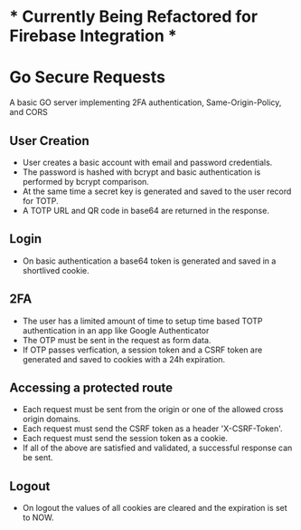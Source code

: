 # * Currently Being Refactored for Firebase Integration *

# Go Secure Requests
A basic GO server implementing 2FA authentication, Same-Origin-Policy, and CORS 

## User Creation
- User creates a basic account with email and password credentials. 
- The password is hashed with bcrypt and basic authentication is performed by bcrypt comparison.
- At the same time a secret key is generated and saved to the user record for TOTP.
- A TOTP URL and QR code in base64 are returned in the response.

## Login
- On basic authentication a base64 token is generated and saved in a shortlived cookie.

## 2FA
- The user has a limited amount of time to setup time based TOTP authentication in an app like Google Authenticator
- The OTP must be sent in the request as form data.
- If OTP passes verfication, a session token and a CSRF token are generated and saved to cookies with a 24h expiration. 

## Accessing a protected route
- Each request must be sent from the origin or one of the allowed cross origin domains.
- Each request must send the CSRF token as a header 'X-CSRF-Token'.
- Each request must send the session token as a cookie.
- If all of the above are satisfied and validated, a successful response can be sent.

## Logout
- On logout the values of all cookies are cleared and the expiration is set to NOW.
